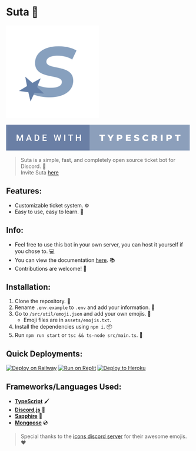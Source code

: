 # **Suta 💫**

<img src="assets/logo.png" width=50%></img>

[![Badge](assets/badge.svg)](https://forthebadge.com)

> Suta is a simple, fast, and completely open source ticket bot for Discord. 💫
\
> Invite Suta [here](https://discord.com/api/oauth2/authorize?client_id=958173449338093578&permissions=8&scope=bot%20applications.commands)

## **Features:**

- Customizable ticket system. ⚙️
- Easy to use, easy to learn. 💪

## **Info:**

- Feel free to use this bot in your own server, you can host it yourself if you chose to. 💻
- You can view the documentation [here](https://docs.suta.tk). 📚
- Contributions are welcome! 🤝

## **Installation:**

1. Clone the repository. 📂
2. Rename `.env.example` to `.env` and add your information. 📝
3. Go to `/src/util/emoji.json` and add your own emojis. 💖
   - Emoji files are in `assets/emojis.txt`.
4. Install the dependencies using `npm i`. 📦
5. Run `npm run start` or `tsc && ts-node src/main.ts`. 🏁

## **Quick Deployments:**

[![Deploy on Railway](https://raw.githubusercontent.com/BinBashBanana/deploy-buttons/master/buttons/remade/railway.svg)](https://railway.app/new/template/5aZ-be?referralCode=7FvNbQ)
[![Run on Replit](https://raw.githubusercontent.com/BinBashBanana/deploy-buttons/master/buttons/remade/replit.svg)](https://replit.com/github/durocodes/suta)
[![Deploy to Heroku](https://raw.githubusercontent.com/BinBashBanana/deploy-buttons/master/buttons/remade/heroku.svg)](https://heroku.com/deploy/?template=https://github.com/durocodes/suta)

## **Frameworks/Languages Used:**

- **[TypeScript](https://www.typescriptlang.org/)** 🖌
- **[Discord.js](https://www.discord.js.org/)** 📱
- **[Sapphire](https://npmjs.com/package/@sapphire/framework)** 💎
- **[Mongoose](https://mongoosejs.com)** 💿

> Special thanks to the [icons discord server](https://discord.gg/aPvvhefmt3) for their awesome emojis. ❤️

